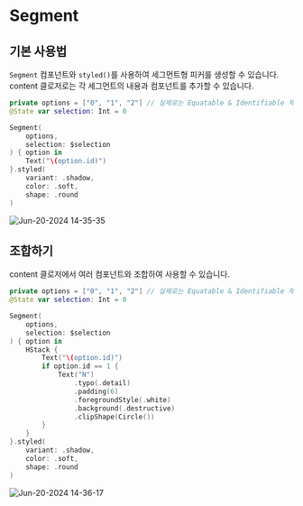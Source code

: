 # Segment
## 기본 사용법

`Segment` 컴포넌트와 `styled()`를 사용하여 세그먼트형 피커를 생성할 수 있습니다.
content 클로저로는 각 세그먼트의 내용과 컴포넌트를 추가할 수 있습니다.
```swift
private options = ["0", "1", "2"] // 실제로는 Equatable & Identifiable 채택 필요
@State var selection: Int = 0

Segment(
    options,
    selection: $selection
) { option in
    Text("\(option.id)")
}.styled(
    variant: .shadow,
    color: .soft,
    shape: .round
)
```
![Jun-20-2024 14-35-35](https://github.com/dodo849/DesignSystemBookApp/assets/71880682/da4a5e60-7877-4d78-8124-103324132432)

## 조합하기
content 클로저에서 여러 컴포넌트와 조합하여 사용할 수 있습니다.
```swift
private options = ["0", "1", "2"] // 실제로는 Equatable & Identifiable 채택 필요
@State var selection: Int = 0

Segment(
    options,
    selection: $selection
) { option in
    HStack {
        Text("\(option.id)")
        if option.id == 1 {
            Text("N")
                .typo(.detail)
                .padding(6)
                .foregroundStyle(.white)
                .background(.destructive)
                .clipShape(Circle())
        }
    }
}.styled(
    variant: .shadow,
    color: .soft,
    shape: .round
)
```
![Jun-20-2024 14-36-17](https://github.com/dodo849/DesignSystemBookApp/assets/71880682/704a4537-ad73-481a-a7f7-f68d57bcc7d6)
